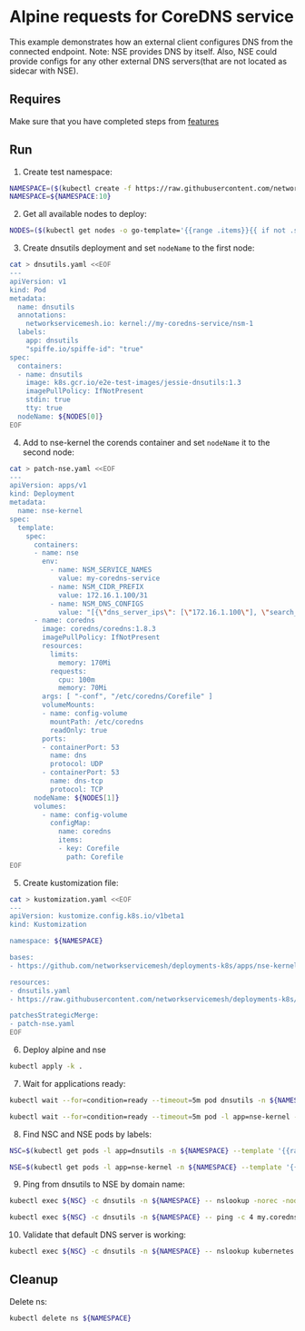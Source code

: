 # Alpine requests for CoreDNS service

This example demonstrates how an external client configures DNS from the connected endpoint. 
Note: NSE provides DNS by itself. Also, NSE could provide configs for any other external DNS servers(that are not located as sidecar with NSE).

## Requires

Make sure that you have completed steps from [features](../)

## Run

1. Create test namespace:
```bash
NAMESPACE=($(kubectl create -f https://raw.githubusercontent.com/networkservicemesh/deployments-k8s/4327c75f65f00dd9d576d6e1306eb4976006c3ed/examples/features/namespace.yaml)[0])
NAMESPACE=${NAMESPACE:10}
```

2. Get all available nodes to deploy:
```bash
NODES=($(kubectl get nodes -o go-template='{{range .items}}{{ if not .spec.taints  }}{{index .metadata.labels "kubernetes.io/hostname"}} {{end}}{{end}}'))
```

3. Create dnsutils deployment and set `nodeName` to the first node:
```bash
cat > dnsutils.yaml <<EOF
---
apiVersion: v1
kind: Pod
metadata:
  name: dnsutils
  annotations:
    networkservicemesh.io: kernel://my-coredns-service/nsm-1
  labels:
    app: dnsutils
    "spiffe.io/spiffe-id": "true"
spec:
  containers:
  - name: dnsutils
    image: k8s.gcr.io/e2e-test-images/jessie-dnsutils:1.3
    imagePullPolicy: IfNotPresent
    stdin: true
    tty: true
  nodeName: ${NODES[0]}
EOF
```


4. Add to nse-kernel the corends container and set `nodeName` it to the second node:
```bash
cat > patch-nse.yaml <<EOF
---
apiVersion: apps/v1
kind: Deployment
metadata:
  name: nse-kernel
spec:
  template:
    spec:
      containers:
      - name: nse
        env:
          - name: NSM_SERVICE_NAMES
            value: my-coredns-service
          - name: NSM_CIDR_PREFIX
            value: 172.16.1.100/31
          - name: NSM_DNS_CONFIGS
            value: "[{\"dns_server_ips\": [\"172.16.1.100\"], \"search_domains\": [\"my.coredns.service\"]}]"
      - name: coredns
        image: coredns/coredns:1.8.3
        imagePullPolicy: IfNotPresent
        resources:
          limits:
            memory: 170Mi
          requests:
            cpu: 100m
            memory: 70Mi
        args: [ "-conf", "/etc/coredns/Corefile" ]
        volumeMounts:
        - name: config-volume
          mountPath: /etc/coredns
          readOnly: true
        ports:
        - containerPort: 53
          name: dns
          protocol: UDP
        - containerPort: 53
          name: dns-tcp
          protocol: TCP
      nodeName: ${NODES[1]}
      volumes:
        - name: config-volume
          configMap:
            name: coredns
            items:
            - key: Corefile
              path: Corefile
EOF
```

5. Create kustomization file:
```bash
cat > kustomization.yaml <<EOF
---
apiVersion: kustomize.config.k8s.io/v1beta1
kind: Kustomization

namespace: ${NAMESPACE}

bases:
- https://github.com/networkservicemesh/deployments-k8s/apps/nse-kernel?ref=4327c75f65f00dd9d576d6e1306eb4976006c3ed

resources:
- dnsutils.yaml
- https://raw.githubusercontent.com/networkservicemesh/deployments-k8s/4327c75f65f00dd9d576d6e1306eb4976006c3ed/examples/features/dns/coredns-config-map.yaml

patchesStrategicMerge:
- patch-nse.yaml
EOF
```

6. Deploy alpine and nse
```bash
kubectl apply -k .
```

7. Wait for applications ready:
```bash
kubectl wait --for=condition=ready --timeout=5m pod dnsutils -n ${NAMESPACE}
```
```bash
kubectl wait --for=condition=ready --timeout=5m pod -l app=nse-kernel -n ${NAMESPACE}
```

8. Find NSC and NSE pods by labels:
```bash
NSC=$(kubectl get pods -l app=dnsutils -n ${NAMESPACE} --template '{{range .items}}{{.metadata.name}}{{"\n"}}{{end}}')
```
```bash
NSE=$(kubectl get pods -l app=nse-kernel -n ${NAMESPACE} --template '{{range .items}}{{.metadata.name}}{{"\n"}}{{end}}')
```

9. Ping from dnsutils to NSE by domain name:
```bash
kubectl exec ${NSC} -c dnsutils -n ${NAMESPACE} -- nslookup -norec -nodef my.coredns.service
```
```bash
kubectl exec ${NSC} -c dnsutils -n ${NAMESPACE} -- ping -c 4 my.coredns.service
```

10. Validate that default DNS server is working:
```bash
kubectl exec ${NSC} -c dnsutils -n ${NAMESPACE} -- nslookup kubernetes.default
```

## Cleanup

Delete ns:
```bash
kubectl delete ns ${NAMESPACE}
```
